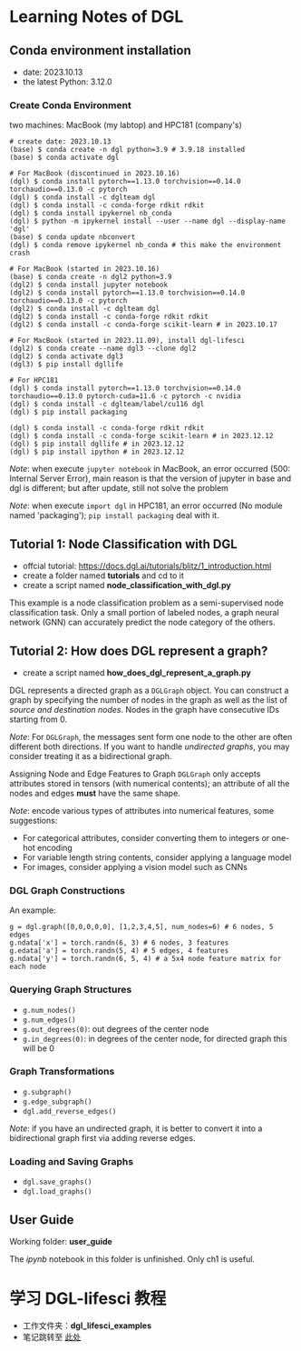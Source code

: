# Learning Notes of DGL

## Conda environment installation

 - date: 2023.10.13
 - the latest Python: 3.12.0

### Create Conda Environment

two machines: MacBook (my labtop) and HPC181 (company's)

```
# create date: 2023.10.13
(base) $ conda create -n dgl python=3.9 # 3.9.18 installed
(base) $ conda activate dgl

# For MacBook (discontinued in 2023.10.16)
(dgl) $ conda install pytorch==1.13.0 torchvision==0.14.0 torchaudio==0.13.0 -c pytorch
(dgl) $ conda install -c dglteam dgl
(dgl) $ conda install -c conda-forge rdkit rdkit
(dgl) $ conda install ipykernel nb_conda
(dgl) $ python -m ipykernel install --user --name dgl --display-name 'dgl'
(base) $ conda update nbconvert
(dgl) $ conda remove ipykernel nb_conda # this make the environment crash

# For MacBook (started in 2023.10.16)
(base) $ conda create -n dgl2 python=3.9
(dgl2) $ conda install jupyter notebook
(dgl2) $ conda install pytorch==1.13.0 torchvision==0.14.0 torchaudio==0.13.0 -c pytorch
(dgl2) $ conda install -c dglteam dgl
(dgl2) $ conda install -c conda-forge rdkit rdkit
(dgl2) $ conda install -c conda-forge scikit-learn # in 2023.10.17

# For MacBook (started in 2023.11.09), install dgl-lifesci
(dgl2) $ conda create --name dgl3 --clone dgl2
(dgl2) $ conda activate dgl3
(dgl3) $ pip install dgllife

# For HPC181
(dgl) $ conda install pytorch==1.13.0 torchvision==0.14.0 torchaudio==0.13.0 pytorch-cuda=11.6 -c pytorch -c nvidia
(dgl) $ conda install -c dglteam/label/cu116 dgl
(dgl) $ pip install packaging

(dgl) $ conda install -c conda-forge rdkit rdkit
(dgl) $ conda install -c conda-forge scikit-learn # in 2023.12.12
(dgl) $ pip install dgllife # in 2023.12.12
(dgl) $ pip install ipython # in 2023.12.12
```
*Note*: when execute `jupyter notebook` in MacBook, an error occurred (500: Internal Server Error), main reason is that the version of jupyter in base and dgl is different; but after update, still not solve the problem

*Note*: when execute `import dgl` in HPC181, an error occurred (No module named 'packaging'); `pip install packaging` deal with it.

## Tutorial 1: Node Classification with DGL

 - offcial tutorial: https://docs.dgl.ai/tutorials/blitz/1_introduction.html
 - create a folder named **tutorials** and cd to it
 - create a script named **node_classification_with_dgl.py**

This example is a node classification problem as a semi-supervised node classification task. Only a small portion of labeled nodes, a graph neural network (GNN) can accurately predict the node category of the others.  

## Tutorial 2: How does DGL represent a graph?

 - create a script named **how_does_dgl_represent_a_graph.py**

DGL represents a directed graph as a `DGLGraph` object. You can construct a graph by specifying the number of nodes in the graph as well as the list of *source and destination nodes*. Nodes in the graph have consecutive IDs starting from 0.

*Note*: For `DGLGraph`, the messages sent form one node to the other are often different both directions. If you want to handle *undirected graphs*, you may consider treating it as a bidirectional graph. 

Assigning Node and Edge Features to Graph
`DGLGraph` only accepts attributes stored in tensors (with numerical contents); an attribute of all the nodes and edges **must** have the same shape.

*Note*: encode various types of attributes into numerical features, some suggestions:
 - For categorical attributes, consider converting them to integers or one-hot encoding
 - For variable length string contents, consider applying a language model
 - For images, consider applying a vision model such as CNNs

### DGL Graph Constructions

An example:
```
g = dgl.graph([0,0,0,0,0], [1,2,3,4,5], num_nodes=6) # 6 nodes, 5 edges
g.ndata['x'] = torch.randn(6, 3) # 6 nodes, 3 features
g.edata['a'] = torch.randn(5, 4) # 5 edges, 4 features
g.ndata['y'] = torch.randn(6, 5, 4) # a 5x4 node feature matrix for each node
```


### Querying Graph Structures

 - `g.num_nodes()`
 - `g.num_edges()`
 - `g.out_degrees(0)`: out degrees of the center node
 - `g.in_degrees(0)`: in degrees of the center node, for directed graph this will be 0

### Graph Transformations

 - `g.subgraph()`
 - `g.edge_subgraph()`
 - `dgl.add_reverse_edges()`

*Note*: if you have an undirected graph, it is better to convert it into a bidirectional graph first via adding reverse edges.

### Loading and Saving Graphs

 - `dgl.save_graphs()`
 - `dgl.load_graphs()`



## User Guide

Working folder: **user_guide**  

The *ipynb* notebook in this folder is unfinished. Only ch1 is useful.

# 学习 DGL-lifesci 教程

- 工作文件夹：**dgl_lifesci_examples**
- 笔记跳转至 [此处](dgl_lifesci_examples/README.md)

